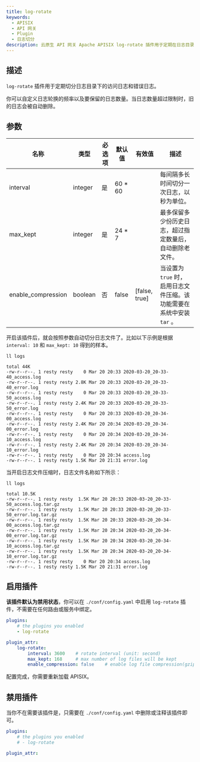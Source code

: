 ```yaml
---
title: log-rotate
keywords:
  - APISIX
  - API 网关
  - Plugin
  - 日志切分
description: 云原生 API 网关 Apache APISIX log-rotate 插件用于定期在日志目录下的访问日志和错误日志的定期切分。
---
```


<!--
#
# Licensed to the Apache Software Foundation (ASF) under one or more
# contributor license agreements.  See the NOTICE file distributed with
# this work for additional information regarding copyright ownership.
# The ASF licenses this file to You under the Apache License, Version 2.0
# (the "License"); you may not use this file except in compliance with
# the License.  You may obtain a copy of the License at
#
#     http://www.apache.org/licenses/LICENSE-2.0
#
# Unless required by applicable law or agreed to in writing, software
# distributed under the License is distributed on an "AS IS" BASIS,
# WITHOUT WARRANTIES OR CONDITIONS OF ANY KIND, either express or implied.
# See the License for the specific language governing permissions and
# limitations under the License.
#
-->

## 描述

`log-rotate` 插件用于定期切分日志目录下的访问日志和错误日志。

你可以自定义日志轮换的频率以及要保留的日志数量。当日志数量超过限制时，旧的日志会被自动删除。

## 参数

| 名称               | 类型     | 必选项 | 默认值  | 有效值        | 描述                                                                          |
| ------------------ | ------- | ------ | ------- | ------------- | ---------------------------------------------------------------------------- |
| interval           | integer | 是     | 60 * 60 |               | 每间隔多长时间切分一次日志，以秒为单位。                                        |
| max_kept           | integer | 是     | 24 * 7  |               | 最多保留多少份历史日志，超过指定数量后，自动删除老文件。                         |
| enable_compression | boolean | 否     | false   | [false, true] | 当设置为 `true` 时，启用日志文件压缩。该功能需要在系统中安装 `tar` 。     |

开启该插件后，就会按照参数自动切分日志文件了。比如以下示例是根据 `interval: 10` 和 `max_kept: 10` 得到的样本。

```shell
ll logs
```

```
total 44K
-rw-r--r--. 1 resty resty    0 Mar 20 20:33 2020-03-20_20-33-40_access.log
-rw-r--r--. 1 resty resty 2.8K Mar 20 20:33 2020-03-20_20-33-40_error.log
-rw-r--r--. 1 resty resty    0 Mar 20 20:33 2020-03-20_20-33-50_access.log
-rw-r--r--. 1 resty resty 2.4K Mar 20 20:33 2020-03-20_20-33-50_error.log
-rw-r--r--. 1 resty resty    0 Mar 20 20:33 2020-03-20_20-34-00_access.log
-rw-r--r--. 1 resty resty 2.4K Mar 20 20:34 2020-03-20_20-34-00_error.log
-rw-r--r--. 1 resty resty    0 Mar 20 20:34 2020-03-20_20-34-10_access.log
-rw-r--r--. 1 resty resty 2.4K Mar 20 20:34 2020-03-20_20-34-10_error.log
-rw-r--r--. 1 resty resty    0 Mar 20 20:34 access.log
-rw-r--r--. 1 resty resty 1.5K Mar 20 21:31 error.log
```

当开启日志文件压缩时，日志文件名称如下所示：

```shell
ll logs
```

```shell
total 10.5K
-rw-r--r--. 1 resty resty  1.5K Mar 20 20:33 2020-03-20_20-33-50_access.log.tar.gz
-rw-r--r--. 1 resty resty  1.5K Mar 20 20:33 2020-03-20_20-33-50_error.log.tar.gz
-rw-r--r--. 1 resty resty  1.5K Mar 20 20:33 2020-03-20_20-34-00_access.log.tar.gz
-rw-r--r--. 1 resty resty  1.5K Mar 20 20:34 2020-03-20_20-34-00_error.log.tar.gz
-rw-r--r--. 1 resty resty  1.5K Mar 20 20:34 2020-03-20_20-34-10_access.log.tar.gz
-rw-r--r--. 1 resty resty  1.5K Mar 20 20:34 2020-03-20_20-34-10_error.log.tar.gz
-rw-r--r--. 1 resty resty    0 Mar 20 20:34 access.log
-rw-r--r--. 1 resty resty 1.5K Mar 20 21:31 error.log
```

## 启用插件

**该插件默认为禁用状态**，你可以在 `./conf/config.yaml` 中启用 `log-rotate` 插件，不需要在任何路由或服务中绑定。

```yaml title=“./conf/config.yaml”
plugins:
    # the plugins you enabled
    - log-rotate

plugin_attr:
    log-rotate:
        interval: 3600    # rotate interval (unit: second)
        max_kept: 168     # max number of log files will be kept
        enable_compression: false    # enable log file compression(gzip) or not, default false
```

配置完成，你需要重新加载 APISIX。

## 禁用插件

当你不在需要该插件是，只需要在 `./conf/config.yaml` 中删除或注释该插件即可。

```yaml
plugins:
    # the plugins you enabled
    # - log-rotate

plugin_attr:

```
